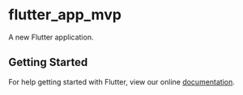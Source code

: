 # flutter_app_mvp

A new Flutter application.

## Getting Started

For help getting started with Flutter, view our online
[documentation](https://flutter.io/).
